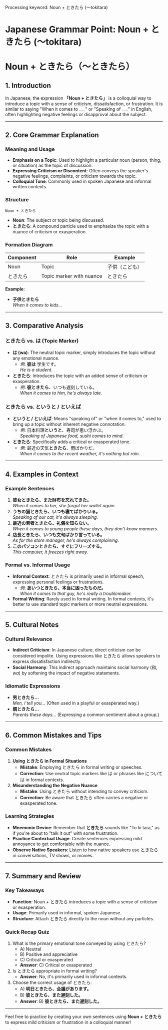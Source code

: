 Processing keyword: Noun + ときたら (〜tokitara)
# Japanese Grammar Point: Noun + ときたら (〜tokitara)
# Noun + ときたら（〜ときたら）
## 1. Introduction
In Japanese, the expression **「Noun + ときたら」** is a colloquial way to introduce a topic with a sense of criticism, dissatisfaction, or frustration. It is similar to saying "When it comes to ___" or "Speaking of ___" in English, often highlighting negative feelings or disapproval about the subject.

---
## 2. Core Grammar Explanation
### Meaning and Usage
- **Emphasis on a Topic**: Used to highlight a particular noun (person, thing, or situation) as the topic of discussion.
- **Expressing Criticism or Discontent**: Often conveys the speaker's negative feelings, complaints, or criticism towards the topic.
- **Colloquial Tone**: Commonly used in spoken Japanese and informal written contexts.
### Structure
```
Noun + ときたら
```
- **Noun**: The subject or topic being discussed.
- **ときたら**: A compound particle used to emphasize the topic with a nuance of criticism or exasperation.
### Formation Diagram
| Component | Role                | Example             |
|-----------|---------------------|---------------------|
| Noun      | Topic               | 子供（こども）       |
| ときたら   | Topic marker with nuance | ときたら            |
**Example**:
- **子供ときたら**  
  *When it comes to kids...*
---
## 3. Comparative Analysis
### ときたら vs. は (Topic Marker)
- **は (wa)**: The neutral topic marker, simply introduces the topic without any emotional nuance.
  - *例*: **彼は** 学生です。  
    *He is a student.*
- **ときたら**: Introduces the topic with an added sense of criticism or exasperation.
  - *例*: **彼ときたら**、いつも遅刻している。  
    *When it comes to him, he's always late.*
### ときたら vs. というと / といえば
- **というと / といえば**: Means "speaking of" or "when it comes to," used to bring up a topic without inherent negative connotation.
  - *例*: 日本料理**というと**、寿司が思い浮かぶ。  
    *Speaking of Japanese food, sushi comes to mind.*
- **ときたら**: Specifically adds a critical or exasperated tone.
  - *例*: 最近の天気**ときたら**、雨ばかりだ。  
    *When it comes to the recent weather, it's nothing but rain.*
---
## 4. Examples in Context
### Example Sentences
1. **彼女ときたら、また財布を忘れてきた。**  
   *When it comes to her, she forgot her wallet again.*
2. **うちの猫ときたら、いつも寝てばかりいる。**  
   *Speaking of our cat, it's always sleeping.*
3. **最近の若者ときたら、礼儀を知らない。**  
   *When it comes to young people these days, they don't know manners.*
4. **店長ときたら、いつも文句ばかり言っている。**  
   *As for the store manager, he's always complaining.*
5. **このパソコンときたら、すぐにフリーズする。**  
   *This computer, it freezes right away.*
### Formal vs. Informal Usage
- **Informal Context**: ときたら is primarily used in informal speech, expressing personal feelings or frustrations.
  - *例*: **あいつときたら、本当に困ったものだ。**  
    *When it comes to that guy, he's really a troublemaker.*
- **Formal Writing**: Rarely used in formal writing. In formal contexts, it's better to use standard topic markers or more neutral expressions.
---
## 5. Cultural Notes
### Cultural Relevance
- **Indirect Criticism**: In Japanese culture, direct criticism can be considered impolite. Using expressions like ときたら allows speakers to express dissatisfaction indirectly.
- **Social Harmony**: This indirect approach maintains social harmony (和, *wa*) by softening the impact of negative statements.
### Idiomatic Expressions
- **男ときたら...**  
  *Men, I tell you...* (Often used in a playful or exasperated way.)
- **親ときたら...**  
  *Parents these days...* (Expressing a common sentiment about a group.)
---
## 6. Common Mistakes and Tips
### Common Mistakes
1. **Using ときたら in Formal Situations**
   - **Mistake**: Employing ときたら in formal writing or speeches.
   - **Correction**: Use neutral topic markers like は or phrases like については in formal contexts.
2. **Misunderstanding the Negative Nuance**
   - **Mistake**: Using ときたら without intending to convey criticism.
   - **Correction**: Be aware that ときたら often carries a negative or exasperated tone.
### Learning Strategies
- **Mnemonic Device**: Remember that **ときたら** sounds like "To ki tara," as if you're about to "talk it out" with some frustration.
- **Practice Contextual Usage**: Create sentences expressing mild annoyance to get comfortable with the nuance.
- **Observe Native Speakers**: Listen to how native speakers use ときたら in conversations, TV shows, or movies.
---
## 7. Summary and Review
### Key Takeaways
- **Function**: Noun + ときたら introduces a topic with a sense of criticism or exasperation.
- **Usage**: Primarily used in informal, spoken Japanese.
- **Structure**: Attach ときたら directly to the noun without any particles.
### Quick Recap Quiz
1. What is the primary emotional tone conveyed by using ときたら?
   - A) Neutral
   - B) Positive and appreciative
   - C) Critical or exasperated
   - **Answer**: C) Critical or exasperated
2. Is ときたら appropriate in formal writing?
   - **Answer**: No, it's primarily used in informal contexts.
3. Choose the correct usage of ときたら:
   - A) **明日ときたら、会議があります。**
   - B) **彼ときたら、また遅刻した。**
   - **Answer**: B) **彼ときたら、また遅刻した。**
---
Feel free to practice by creating your own sentences using **Noun + ときたら** to express mild criticism or frustration in a colloquial manner!
